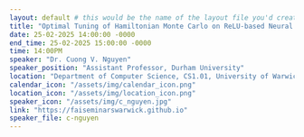 ```yaml
---
layout: default # this would be the name of the layout file you'd create for events
title: "Optimal Tuning of Hamiltonian Monte Carlo on ReLU-based Neural Networks"
date: 25-02-2025 14:00:00 -0000
end_time: 25-02-2025 15:00:00 -0000
time: 14:00PM
speaker: "Dr. Cuong V. Nguyen"
speaker_position: "Assistant Professor, Durham University"
location: "Department of Computer Science, CS1.01, University of Warwick, Coventry, UK"
calendar_icon: "/assets/img/calendar_icon.png"
location_icon: "/assets/img/location_icon.png"
speaker_icon: "/assets/img/c_nguyen.jpg"
link: "https://faiseminarswarwick.github.io"
speaker_file: c-nguyen
---
```

